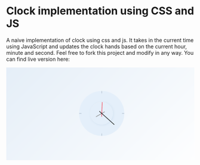 # Clock implementation using CSS and JS

A naive implementation of clock using css and js. It takes in the current time using JavaScript and updates the clock hands based on the current hour, minute and second. Feel free to fork this project and modify in any way. You can find live version here: 

![Screenshot of the clock](./screenshot.png)

